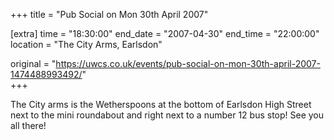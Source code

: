 +++
title = "Pub Social on Mon 30th April 2007"

[extra]
time = "18:30:00"
end_date = "2007-04-30"
end_time = "22:00:00"
location = "The City Arms, Earlsdon"

original = "https://uwcs.co.uk/events/pub-social-on-mon-30th-april-2007-1474488993492/"    
+++

The City arms is the Wetherspoons at the bottom of Earlsdon High Street next to the mini roundabout and right next to a number 12 bus stop\! See you all there\!

